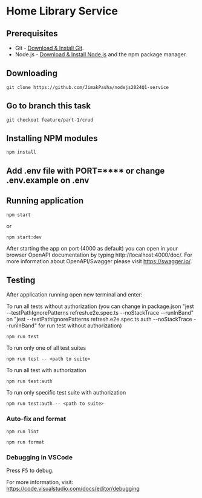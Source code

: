 # Home Library Service

## Prerequisites

- Git - [Download & Install Git](https://git-scm.com/downloads).
- Node.js - [Download & Install Node.js](https://nodejs.org/en/download/) and the npm package manager.

## Downloading

```
git clone https://github.com/JimakPasha/nodejs2024Q1-service
```

## Go to branch this task

```
git checkout feature/part-1/crud
```

## Installing NPM modules

```
npm install
```

## Add .env file with PORT=**** or change .env.example on .env

## Running application

```
npm start
```
or
```
npm start:dev
```

After starting the app on port (4000 as default) you can open
in your browser OpenAPI documentation by typing http://localhost:4000/doc/.
For more information about OpenAPI/Swagger please visit https://swagger.io/.

## Testing

After application running open new terminal and enter:

To run all tests without authorization (you can change in package.json "jest --testPathIgnorePatterns refresh.e2e.spec.ts --noStackTrace --runInBand" on "jest --testPathIgnorePatterns refresh.e2e.spec.ts auth --noStackTrace --runInBand" for run test without authorization)

```
npm run test
```

To run only one of all test suites

```
npm run test -- <path to suite>
```

To run all test with authorization

```
npm run test:auth
```

To run only specific test suite with authorization

```
npm run test:auth -- <path to suite>
```

### Auto-fix and format

```
npm run lint
```

```
npm run format
```

### Debugging in VSCode

Press <kbd>F5</kbd> to debug.

For more information, visit: https://code.visualstudio.com/docs/editor/debugging
